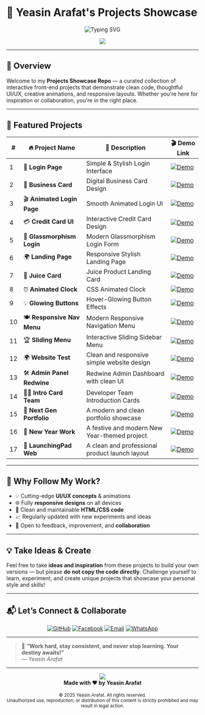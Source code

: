 # 🚀 Yeasin Arafat's **Projects Showcase**

<p align="center">
  <img src="https://readme-typing-svg.herokuapp.com?font=Fira+Code&size=28&pause=1000&color=00D8FF&width=600&lines=Welcome+to+Projects+Playground;Crafted+with+❤️+by+Yeasin+Arafat" alt="Typing SVG" />
</p>

<p align="center">
  <img src="https://capsule-render.vercel.app/api?type=waving&color=0:00d8ff,100:0e1538&height=120&section=header&text=✨%20My%20Creative%20Works%20✨&fontSize=30&fontColor=ffffff"/>
</p>

---

## 🧠 **Overview**

Welcome to my **Projects Showcase Repo** — a curated collection of interactive front-end projects that demonstrate clean code, thoughtful UI/UX, creative animations, and responsive layouts. Whether you're here for inspiration or collaboration, you're in the right place.

---

## 🌟 **Featured Projects**

<div align="center">

| #  | 🔥 Project Name              | 🚀 Description                            | 🎬 Demo Link                                                                 |
|----|-----------------------------|------------------------------------------|------------------------------------------------------------------------------|
| 1  | 🔐 **Login Page**            | Simple & Stylish Login Interface         | [![Demo](https://img.shields.io/badge/Live-Demo-blue?style=for-the-badge)](https://yeasinoncode98.github.io/Showcase_of_Projects/01_Login_Page/) |
| 2  | 💼 **Business Card**         | Digital Business Card Design             | [![Demo](https://img.shields.io/badge/Live-Demo-blue?style=for-the-badge)](https://yeasinoncode98.github.io/Showcase_of_Projects/02_Business_Card/) |
| 3  | 🎬 **Animated Login Page**   | Smooth Animated Login UI                  | [![Demo](https://img.shields.io/badge/Live-Demo-blue?style=for-the-badge)](https://yeasinoncode98.github.io/Showcase_of_Projects/03_Animated_LoginPage/) |
| 4  | 💳 **Credit Card UI**        | Interactive Credit Card Design            | [![Demo](https://img.shields.io/badge/Live-Demo-blue?style=for-the-badge)](https://yeasinoncode98.github.io/Showcase_of_Projects/04_Credit_Card/) |
| 5  | 🧊 **Glassmorphism Login**   | Modern Glassmorphism Login Form           | [![Demo](https://img.shields.io/badge/Live-Demo-blue?style=for-the-badge)](https://yeasinoncode98.github.io/Showcase_of_Projects/05_Modern_Glassmorphism_Login_Form/) |
| 6  | 🌍 **Landing Page**          | Responsive Stylish Landing Page           | [![Demo](https://img.shields.io/badge/Live-Demo-blue?style=for-the-badge)](https://yeasinoncode98.github.io/Showcase_of_Projects/06_Landing_Page_/) |
| 7  | 🧃 **Juice Card**            | Juice Product Landing Card                 | [![Demo](https://img.shields.io/badge/Live-Demo-blue?style=for-the-badge)](https://yeasinoncode98.github.io/Showcase_of_Projects/07_Juice_Card_Landing_Page/) |
| 8  | ⏰ **Animated Clock**        | CSS Animated Clock                         | [![Demo](https://img.shields.io/badge/Live-Demo-blue?style=for-the-badge)](https://yeasinoncode98.github.io/Showcase_of_Projects/08_Animated_Clock/) |
| 9  | 💡 **Glowing Buttons**       | Hover-Glowing Button Effects               | [![Demo](https://img.shields.io/badge/Live-Demo-blue?style=for-the-badge)](https://yeasinoncode98.github.io/Showcase_of_Projects/09_Glowing_Buttons/) |
| 10 | 🍽️ **Responsive Nav Menu**   | Modern Responsive Navigation Menu          | [![Demo](https://img.shields.io/badge/Live-Demo-blue?style=for-the-badge)](https://yeasinoncode98.github.io/Showcase_of_Projects/10_Menu_NavBar_/) |
| 11 | 🏆 **Sliding Menu**          | Interactive Sliding Sidebar Menu           | [![Demo](https://img.shields.io/badge/Live-Demo-blue?style=for-the-badge)](https://yeasinoncode98.github.io/Showcase_of_Projects/11_Sliding_Menu/) |
| 12 | 🌍 **Website Test**          | Clean and responsive simple website design| [![Demo](https://img.shields.io/badge/Live-Demo-blue?style=for-the-badge)](https://yeasinoncode98.github.io/Showcase_of_Projects/12_Website_Test/) |
| 13 | 🛠️ **Admin Panel Redwine**   | Redwine Admin Dashboard with clean UI      | [![Demo](https://img.shields.io/badge/Live-Demo-blue?style=for-the-badge)](https://yeasinoncode98.github.io/Showcase_of_Projects/13_Admin_Panel_Redwine/) |
| 14 | 👨‍💻 **Intro Card Team**       | Developer Team Introduction Cards          | [![Demo](https://img.shields.io/badge/Live-Demo-blue?style=for-the-badge)](https://yeasinoncode98.github.io/Showcase_of_Projects/14_Intro_Card_Team/) |
| 15 | 🚀 **Next Gen Portfolio**    | A modern and clean portfolio showcase      | [![Demo](https://img.shields.io/badge/Live-Demo-blue?style=for-the-badge)](https://yeasinoncode98.github.io/Showcase_of_Projects/15_Test_Portfolio/) |
| 16 | 🎉 **New Year Work**         | A festive and modern New Year-themed project| [![Demo](https://img.shields.io/badge/Live-Demo-blue?style=for-the-badge)](https://yeasinoncode98.github.io/Showcase_of_Projects/16_NewYear_Work/) |
| 17 | 🚀 **LaunchingPad Web**      | A clean and professional product launch layout | [![Demo](https://img.shields.io/badge/Live-Demo-blue?style=for-the-badge)](https://yeasinoncode98.github.io/Showcase_of_Projects/17_LaunchingPad_web/) |





</div>

---

## 🎯 Why Follow My Work?

- 💡 Cutting-edge **UI/UX concepts** & animations  
- 🌐 Fully **responsive designs** on all devices  
- 🧼 Clean and maintainable **HTML/CSS code**  
- 📈 Regularly updated with new experiments and ideas  
- 🤝 Open to feedback, improvement, and **collaboration**  

---

## 💡 Take Ideas & Create

Feel free to take **ideas and inspiration** from these projects to build your own versions — but please **do not copy the code directly**. Challenge yourself to learn, experiment, and create unique projects that showcase your personal style and skills!

---

## 📬 Let’s Connect & Collaborate

<p align="center">
  <a href="https://github.com/Yeasinoncode98" target="_blank"><img alt="GitHub" src="https://img.shields.io/badge/GitHub-Yeasinoncode98-181717?style=for-the-badge&logo=github"/></a>
  <a href="https://www.facebook.com/share/1ZzfjaPmq6/?mibextid=wwXIfr" target="_blank"><img alt="Facebook" src="https://img.shields.io/badge/Facebook-Yeasin%20Arafat-1877F2?style=for-the-badge&logo=facebook"/></a>
  <a href="mailto:devoncode98@gmail.com" target="_blank"><img alt="Email" src="https://img.shields.io/badge/Email-devoncode98@gmail.com-D14836?style=for-the-badge&logo=gmail"/></a>
  <a href="https://wa.me/8801627800198" target="_blank"><img alt="WhatsApp" src="https://img.shields.io/badge/WhatsApp-+8801627800198-25D366?style=for-the-badge&logo=whatsapp"/></a>
</p>

---

> 💬 **“Work hard, stay consistent, and never stop learning. Your destiny awaits!”**  
> — *Yeasin Arafat*  

---

<p align="center">
  <img src="https://capsule-render.vercel.app/api?type=waving&color=0e1538&height=100&section=footer"/>
  <br>
  <b>Made with ❤️ by Yeasin Arafat</b>
  <br><br>
  <small>© 2025 Yeasin Arafat. All rights reserved.</small>
  <br>
  <small>Unauthorized use, reproduction, or distribution of this content is strictly prohibited and may result in legal action.</small>
</p>


